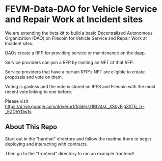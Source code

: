 # FEVM-Data-DAO for Vehicle Service and Repair Work at Incident sites

We are extending the beta kit to  build a basic Decentralized Autonomous Organization (DAO) on Filecoin for Vehicle Service and Repair Work at Incident sites.

DAOs create a RFP for providing service or maintenance on the dapp. 

Service providers can join a RFP by minting an NFT of that RFP. 

Service providers that have a certain RFP's NFT are eligible to create proposals and vote on them. 

Voting is gasless and the vote is stored on IPFS and Filecoin with the most recent vote linking to one before.

Please visit https://drive.google.com/drive/u/1/folders/1Bt24sL_XSbyFjg3XT6_rx-_EZDhYDw1s


## About This Repo

Start out in the "hardhat" directory and follow the readme there to begin deploying and interacting with contracts.

Then go to the "frontend" directory to run an example frontend!

